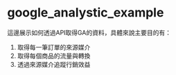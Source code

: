 # google_analystic_example

這邊展示如何透過API取得GA的資料，具體來說主要目的有：
1. 取得每一筆訂單的來源媒介
2. 取得每個商品的流量與轉換
3. 透過來源媒介追蹤行銷效益
